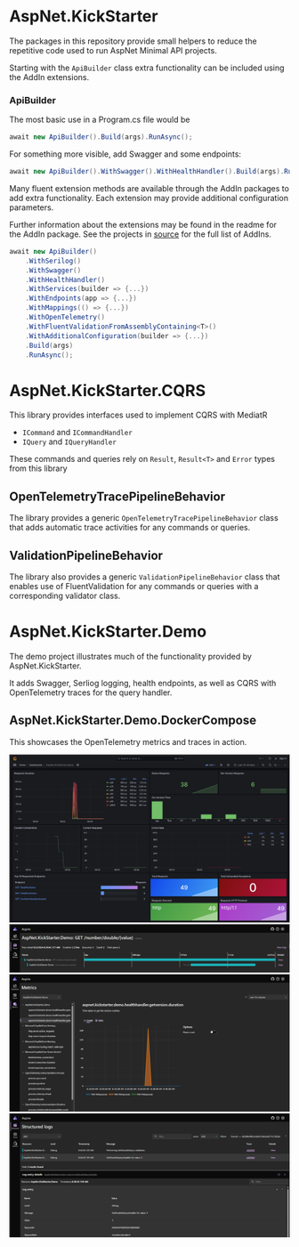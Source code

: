 # AspNet.KickStarter

The packages in this repository provide small helpers to reduce the repetitive code used to run AspNet Minimal API projects.

Starting with the `ApiBuilder` class extra functionality can be included using the AddIn extensions.

### ApiBuilder

The most basic use in a Program.cs file would be
```csharp
await new ApiBuilder().Build(args).RunAsync();
```

For something more visible, add Swagger and some endpoints:
```csharp
await new ApiBuilder().WithSwagger().WithHealthHandler().Build(args).RunAsync();
```

Many fluent extension methods are available through the AddIn packages to add extra functionality. Each extension may provide additional configuration parameters.

Further information about the extensions may be found in the readme for the AddIn package. See the projects in [source](src) for the full list of AddIns.

```csharp
await new ApiBuilder()
    .WithSerilog()
    .WithSwagger()
    .WithHealthHandler()
    .WithServices(builder => {...})
    .WithEndpoints(app => {...})
    .WithMappings(() => {...})
    .WithOpenTelemetry()
    .WithFluentValidationFromAssemblyContaining<T>()
    .WithAdditionalConfiguration(builder => {...})
    .Build(args)
    .RunAsync();
```

# AspNet.KickStarter.CQRS

This library provides interfaces used to implement CQRS with MediatR

* `ICommand` and `ICommandHandler`
* `IQuery` and `IQueryHandler`

These commands and queries rely on `Result`, `Result<T>` and `Error` types from this library

## OpenTelemetryTracePipelineBehavior

The library provides a generic `OpenTelemetryTracePipelineBehavior` class that adds automatic trace activities for any commands or queries.

## ValidationPipelineBehavior

The library also provides a generic `ValidationPipelineBehavior` class that enables use of FluentValidation for any commands or queries with a corresponding validator class.

# AspNet.KickStarter.Demo

The demo project illustrates much of the functionality provided by AspNet.KickStarter.

It adds Swagger, Serliog logging, health endpoints, as well as CQRS with OpenTelemetry traces for the query handler.

## AspNet.KickStarter.Demo.DockerCompose

This showcases the OpenTelemetry metrics and traces in action.


![Grafana](demo/images/grafana.png)
![Trace](demo/images/trace.png)
![Metrics](demo/images/metrics.png)
![Logs](demo/images/logs.png)
